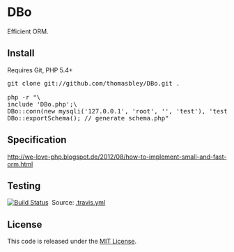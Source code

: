 DBo
===

Efficient ORM.

Install
-------
Requires Git, PHP 5.4+
<pre>
git clone git://github.com/thomasbley/DBo.git .

php -r "\
include 'DBo.php';\
DBo::conn(new mysqli('127.0.0.1', 'root', '', 'test'), 'test');\
DBo::exportSchema(); // generate schema.php"
</pre>

Specification
-------------
http://we-love-php.blogspot.de/2012/08/how-to-implement-small-and-fast-orm.html

Testing
-------
[![Build Status](https://travis-ci.org/thomasbley/DBo.png)](https://travis-ci.org/thomasbley/DBo)
&nbsp;Source: [.travis.yml](https://github.com/thomasbley/DBo/blob/master/.travis.yml)

License
-------
This code is released under the <a href="/thomasbley/DBo/blob/master/LICENSE">MIT License</a>.